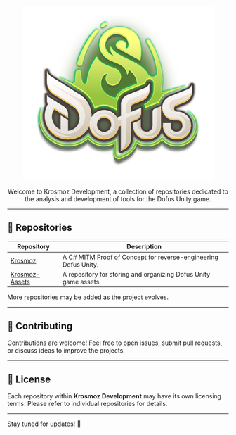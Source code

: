 <p align="center">
    <img src="Krosmoz.png" alt="Logo"/>
</p>

<p align="center">Welcome to Krosmoz Development, a collection of repositories dedicated to the analysis and development of tools for the Dofus Unity game.</p>

---

## 📂 Repositories

| Repository | Description |
|------------|------------------------------------------------|
| [Krosmoz](https://github.com/Krosmoz-Development/Krosmoz) | A C# MITM Proof of Concept for reverse-engineering Dofus Unity. |
| [Krosmoz-Assets](https://github.com/Krosmoz-Development/Krosmoz-Assets) | A repository for storing and organizing Dofus Unity game assets. |

More repositories may be added as the project evolves.

---

## 🤝 Contributing

Contributions are welcome! Feel free to open issues, submit pull requests, or discuss ideas to improve the projects.

---

## 📜 License

Each repository within **Krosmoz Development** may have its own licensing terms. Please refer to individual repositories for details.

---

Stay tuned for updates! 🚀